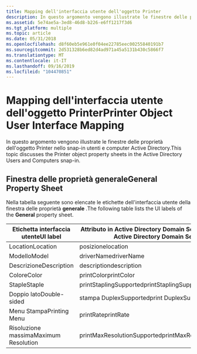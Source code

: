```yaml
---
title: Mapping dell'interfaccia utente dell'oggetto Printer
description: In questo argomento vengono illustrate le finestre delle proprietà dell'oggetto Printer nello snap-in utenti e computer Active Directory.
ms.assetid: 5e74ae5a-3ed8-46d8-b226-e6ff1217f3d6
ms.tgt_platform: multiple
ms.topic: article
ms.date: 05/31/2018
ms.openlocfilehash: d8f60eb5e961e0f04ee22785eec00255840191b7
ms.sourcegitcommit: 2d531328b6ed82d4ad971a45a5131b430c5866f7
ms.translationtype: MT
ms.contentlocale: it-IT
ms.lasthandoff: 09/16/2019
ms.locfileid: "104470851"
---
```

# <a name="printer-object-user-interface-mapping"></a><span data-ttu-id="531f2-103">Mapping dell'interfaccia utente dell'oggetto Printer</span><span class="sxs-lookup"><span data-stu-id="531f2-103">Printer Object User Interface Mapping</span></span>

<span data-ttu-id="531f2-104">In questo argomento vengono illustrate le finestre delle proprietà dell'oggetto Printer nello snap-in utenti e computer Active Directory.</span><span class="sxs-lookup"><span data-stu-id="531f2-104">This topic discusses the Printer object property sheets in the Active Directory Users and Computers snap-in.</span></span>

## <a name="general-property-sheet"></a><span data-ttu-id="531f2-105">Finestra delle proprietà generale</span><span class="sxs-lookup"><span data-stu-id="531f2-105">General Property Sheet</span></span>

<span data-ttu-id="531f2-106">Nella tabella seguente sono elencate le etichette dell'interfaccia utente della finestra delle proprietà **generale** .</span><span class="sxs-lookup"><span data-stu-id="531f2-106">The following table lists the UI labels of the **General** property sheet.</span></span>



| <span data-ttu-id="531f2-107">Etichetta interfaccia utente</span><span class="sxs-lookup"><span data-stu-id="531f2-107">UI label</span></span>           | <span data-ttu-id="531f2-108">Attributo in Active Directory Domain Services</span><span class="sxs-lookup"><span data-stu-id="531f2-108">Attribute in Active Directory Domain Services</span></span> |
|--------------------|-----------------------------------------------|
| <span data-ttu-id="531f2-109">Location</span><span class="sxs-lookup"><span data-stu-id="531f2-109">Location</span></span>           | <span data-ttu-id="531f2-110">posizione</span><span class="sxs-lookup"><span data-stu-id="531f2-110">location</span></span>                                      |
| <span data-ttu-id="531f2-111">Modello</span><span class="sxs-lookup"><span data-stu-id="531f2-111">Model</span></span>              | <span data-ttu-id="531f2-112">driverName</span><span class="sxs-lookup"><span data-stu-id="531f2-112">driverName</span></span>                                    |
| <span data-ttu-id="531f2-113">Descrizione</span><span class="sxs-lookup"><span data-stu-id="531f2-113">Description</span></span>        | <span data-ttu-id="531f2-114">description</span><span class="sxs-lookup"><span data-stu-id="531f2-114">description</span></span>                                   |
| <span data-ttu-id="531f2-115">Colore</span><span class="sxs-lookup"><span data-stu-id="531f2-115">Color</span></span>              | <span data-ttu-id="531f2-116">printColor</span><span class="sxs-lookup"><span data-stu-id="531f2-116">printColor</span></span>                                    |
| <span data-ttu-id="531f2-117">Staple</span><span class="sxs-lookup"><span data-stu-id="531f2-117">Staple</span></span>             | <span data-ttu-id="531f2-118">printStaplingSupported</span><span class="sxs-lookup"><span data-stu-id="531f2-118">printStaplingSupported</span></span>                        |
| <span data-ttu-id="531f2-119">Doppio lato</span><span class="sxs-lookup"><span data-stu-id="531f2-119">Double-sided</span></span>       | <span data-ttu-id="531f2-120">stampa DuplexSupported</span><span class="sxs-lookup"><span data-stu-id="531f2-120">print DuplexSupported</span></span>                         |
| <span data-ttu-id="531f2-121">Menu Stampa</span><span class="sxs-lookup"><span data-stu-id="531f2-121">Printing Menu</span></span>      | <span data-ttu-id="531f2-122">printRate</span><span class="sxs-lookup"><span data-stu-id="531f2-122">printRate</span></span>                                     |
| <span data-ttu-id="531f2-123">Risoluzione massima</span><span class="sxs-lookup"><span data-stu-id="531f2-123">Maximum Resolution</span></span> | <span data-ttu-id="531f2-124">printMaxResolutionSupported</span><span class="sxs-lookup"><span data-stu-id="531f2-124">printMaxResolutionSupported</span></span>                   |



 

 

 




